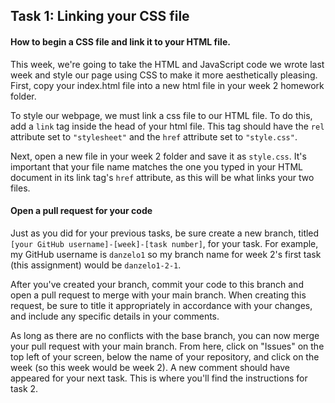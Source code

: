 ## Task 1: Linking your CSS file

#### How to begin a CSS file and link it to your HTML file.

This week, we're going to take the HTML and JavaScript code we wrote last week and style our page using CSS to make it more aesthetically pleasing.  First, copy your index.html file into a new html file in your week 2 homework folder.

To style our webpage, we must link a css file to our HTML file.  To do this, add a `link` tag inside the head of your html file. This tag should have the `rel` attribute set to `"stylesheet"` and the `href` attribute set to `"style.css"`.

Next, open a new file in your week 2 folder and save it as `style.css`. It's important that your file name matches the one you typed in your HTML document in its link tag's `href` attribute, as this will be what links your two files.

#### Open a pull request for your code

Just as you did for your previous tasks, be sure create a new branch, titled `[your GitHub username]-[week]-[task number]`, for your task.  For example, my GitHub username is `danzelo1` so my branch name for week 2's first task (this assignment) would be `danzelo1-2-1`.

After you've created your branch, commit your code to this branch and open a pull request to merge with your main branch.  When creating this request, be sure to title it appropriately in accordance with your changes, and include any specific details in your comments.

As long as there are no conflicts with the base branch, you can now merge your pull request with your main branch. From here, click on "Issues" on the top left of your screen, below the name of your repository, and click on the week (so this week would be week 2). A new comment should have appeared for your next task. This is where you'll find the instructions for task 2.

